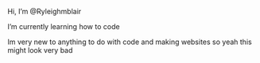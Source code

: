 Hi, I’m @Ryleighmblair

I’m currently learning how to code

Im very new to anything to do with code and making websites so yeah this might look very bad 
